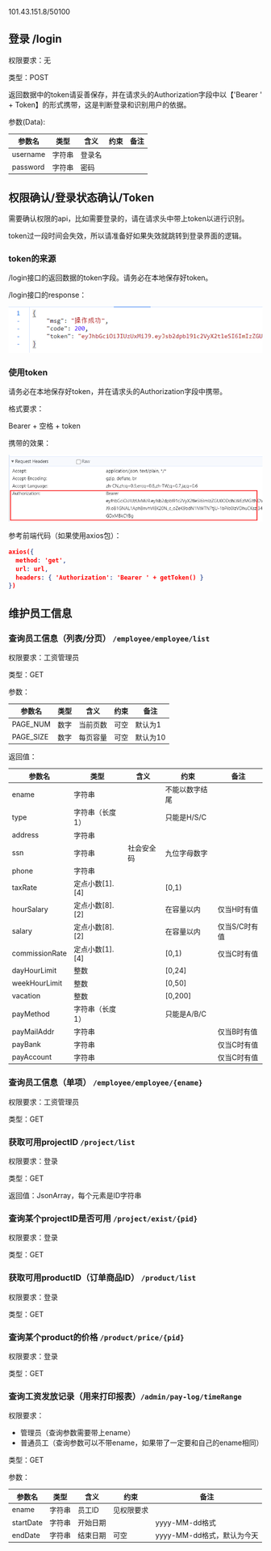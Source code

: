 101.43.151.8/50100

## 登录 /login

权限要求：无

类型：POST

返回数据中的token请妥善保存，并在请求头的Authorization字段中以【'Bearer ' + Token】的形式携带，这是判断登录和识别用户的依据。

参数(Data):

| **参数名** | **类型** | **含义** | 约束 | **备注** |
| ---------- | -------- | -------- | ---- | -------- |
| username   | 字符串   | 登录名   |      |          |
| password   | 字符串   | 密码     |      |          |

## **权限确认/登录状态确认/Token**

需要确认权限的api，比如需要登录的，请在请求头中带上token以进行识别。

token过一段时间会失效，所以请准备好如果失效就跳转到登录界面的逻辑。

### **token的来源**

/login接口的返回数据的token字段。请务必在本地保存好token。

/login接口的response：

![img1](.\img\img1.png)

### **使用token**

请务必在本地保存好token，并在请求头的Authorization字段中携带。

格式要求：

Bearer + 空格 + token

携带的效果：

![img2](.\img\img2.png)

参考前端代码（如果使用axios包）：

```json
axios({
  method: 'get',
  url: url,
  headers: { 'Authorization': 'Bearer ' + getToken() }
})
```

## 维护员工信息

### **查询员工信息**（列表/分页） `/employee/employee/list`

权限要求：工资管理员

类型：GET

参数：

| **参数名** | **类型** | **含义** | 约束 | **备注** |
| ---------- | -------- | -------- | ---- | -------- |
| PAGE_NUM   | 数字     | 当前页数 | 可空 | 默认为1  |
| PAGE_SIZE  | 数字     | 每页容量 | 可空 | 默认为10 |

返回值：

| **参数名**     | **类型**        | **含义**   | 约束           | **备注**      |
| -------------- | --------------- | ---------- | -------------- | ------------- |
| ename          | 字符串          |            | 不能以数字结尾 |               |
| type           | 字符串（长度1） |            | 只能是H/S/C    |               |
| address        | 字符串          |            |                |               |
| ssn            | 字符串          | 社会安全码 | 九位字母数字   |               |
| phone          | 字符串          |            |                |               |
| taxRate        | 定点小数[1].[4] |            | [0,1)          |               |
| hourSalary     | 定点小数[8].[2] |            | 在容量以内     | 仅当H时有值   |
| salary         | 定点小数[8].[2] |            | 在容量以内     | 仅当S/C时有值 |
| commissionRate | 定点小数[1].[4] |            | [0,1)          | 仅当C时有值   |
| dayHourLimit   | 整数            |            | [0,24]         |               |
| weekHourLimit  | 整数            |            | [0,50]         |               |
| vacation       | 整数            |            | [0,200]        |               |
| payMethod      | 字符串（长度1） |            | 只能是A/B/C    |               |
| payMailAddr    | 字符串          |            |                | 仅当B时有值   |
| payBank        | 字符串          |            |                | 仅当C时有值   |
| payAccount     | 字符串          |            |                | 仅当C时有值   |

### **查询员工信息**（单项） `/employee/employee/{ename}`

权限要求：工资管理员

类型：GET

### 获取可用projectID `/project/list`

权限要求：登录

类型：GET

返回值：JsonArray，每个元素是ID字符串

### 查询某个projectID是否可用 `/project/exist/{pid}`

权限要求：登录

类型：GET

### 获取可用productID（订单商品ID） `/product/list`

权限要求：登录

类型：GET

### 查询某个product的价格 `/product/price/{pid}`

权限要求：登录

类型：GET

### 查询工资发放记录（用来打印报表）`/admin/pay-log/timeRange`

权限要求：

- 管理员（查询参数需要带上ename）
- 普通员工（查询参数可以不带ename，如果带了一定要和自己的ename相同）

类型：GET

参数：

| **参数名** | **类型** | **含义** | 约束       | **备注**                   |
| ---------- | -------- | -------- | ---------- | -------------------------- |
| ename      | 字符串   | 员工ID   | 见权限要求 |                            |
| startDate  | 字符串   | 开始日期 |            | yyyy-MM-dd格式             |
| endDate    | 字符串   | 结束日期 | 可空       | yyyy-MM-dd格式，默认为今天 |
